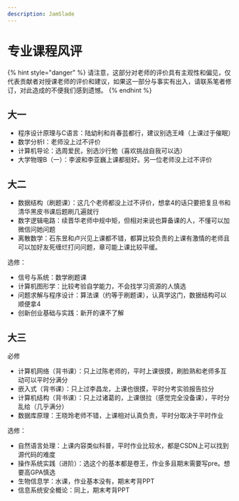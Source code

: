 ```yaml
---
description: JamSlade
---
```


# 专业课程风评

{% hint style="danger" %}
请注意，这部分对老师的评价具有主观性和偏见，仅代表贡献者对授课老师的评价和建议，如果这一部分与事实有出入，请联系笔者修订，对此造成的不便我们感到遗憾。
{% endhint %}

## 大一

* 程序设计原理与C语言：陆幼利和肖春芸都行，建议别选王峰（上课过于催眠）&#x20;
* 数学分析I：老师没上过不评价&#x20;
* 计算机导论：选周爱民，别选沙行勉（喜欢挑战自我可以选）&#x20;
* 大学物理B（一）：李波和李亚巍上课都挺好。另一位老师没上过不评价

## 大二

* 数据结构（刷题课）：这几个老师都没上过不评价，想拿4的话只要把复旦书和清华黑皮书课后题刷几遍就行&#x20;
* 数字逻辑电路：续晋华老师中规中矩，但相对来说也算备课的人，不懂可以加微信问她问题&#x20;
* 离散数学：石东昱和卢兴见上课都不错，都算比较负责的上课有激情的老师且可以加好友死缠烂打问问题，章可能上课比较平缓。

选修：&#x20;

* 信号与系统：数学刷题课&#x20;
* 计算机图形学：比较考验自学能力，不会找学习资源的人慎选&#x20;
* 问题求解与程序设计：算法课（约等于刷题课），认真学这门，数据结构可以顺便拿4
* 创新创业基础与实践：新开的课不了解

## 大三

必修

* 计算机网络（背书课）：只上过陈老师的，平时上课很摸，刷脸熟和老师多互动可以平时分满分
* 嵌入式（背书课）：只上过李昌龙，上课也很摸，平时分考实验报告拉分
* 计算机结构（背书课）：只上过诸葛的，上课很拉（感觉完全没备课），平时分乱给（几乎满分）&#x20;
* 数据库原理：王晓玲老师不错，上课相对认真负责，平时分取决于平时作业

选修：&#x20;

* 自然语言处理：上课内容类似科普，平时作业比较水，都是CSDN上可以找到源代码的难度
* 操作系统实践（进阶）：选这个的基本都是卷王，作业多且期末需要写pre。想要高GPA慎选
* 生物信息学：水课，作业基本没有，期末考背PPT&#x20;
* 信息系统安全概论：同上，期末考背PPT
